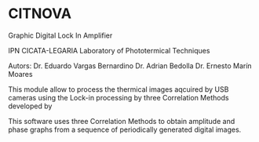 # CITNOVA
Graphic Digital Lock In Amplifier

IPN CICATA-LEGARIA Laboratory of Phototermical Techniques

Autors: 
        Dr. Eduardo Vargas Bernardino
        Dr. Adrian Bedolla
        Dr. Ernesto Marín Moares

This module allow to process the thermical images aqcuired by USB cameras using the Lock-in processing by three Correlation Methods developed by

This software uses three Correlation Methods to obtain amplitude and phase graphs from a sequence of periodically generated digital images.
